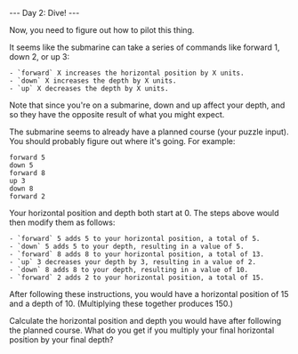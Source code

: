 --- Day 2: Dive! ---

Now, you need to figure out how to pilot this thing.

It seems like the submarine can take a series of commands like forward 1, down 2, or up 3:

    - `forward` X increases the horizontal position by X units.
    - `down` X increases the depth by X units.
    - `up` X decreases the depth by X units.

Note that since you're on a submarine, down and up affect your depth, and so they have the opposite result of what you might expect.

The submarine seems to already have a planned course (your puzzle input). You should probably figure out where it's going. For example:

```
forward 5
down 5
forward 8
up 3
down 8
forward 2
```

Your horizontal position and depth both start at 0. The steps above would then modify them as follows:

    - `forward` 5 adds 5 to your horizontal position, a total of 5.
    - `down` 5 adds 5 to your depth, resulting in a value of 5.
    - `forward` 8 adds 8 to your horizontal position, a total of 13.
    - `up` 3 decreases your depth by 3, resulting in a value of 2.
    - `down` 8 adds 8 to your depth, resulting in a value of 10.
    - `forward` 2 adds 2 to your horizontal position, a total of 15.

After following these instructions, you would have a horizontal position of 15 and a depth of 10. (Multiplying these together produces 150.)

Calculate the horizontal position and depth you would have after following the planned course. What do you get if you multiply your final horizontal position by your final depth?
